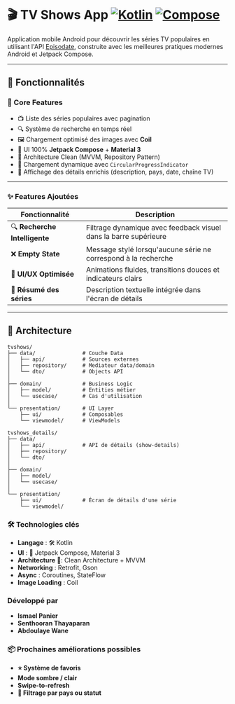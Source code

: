 # 🎬 TV Shows App [![Kotlin](https://img.shields.io/badge/Kotlin-2.0.0-blue.svg?logo=kotlin)](https://kotlinlang.org) [![Compose](https://img.shields.io/badge/Jetpack%20Compose-1.5.0-brightgreen)](https://developer.android.com/jetpack/compose)

Application mobile Android pour découvrir les séries TV populaires en utilisant l'API [Episodate](https://www.episodate.com), construite avec les meilleures pratiques modernes Android et Jetpack Compose.

---

## 🌟 Fonctionnalités

### 🚀 Core Features
- 📺 Liste des séries populaires avec pagination
- 🔍 Système de recherche en temps réel
- 🖼️ Chargement optimisé des images avec **Coil**
- 📱 UI 100% **Jetpack Compose** + **Material 3**
- 💾 Architecture Clean (MVVM, Repository Pattern)
- 🔄 Chargement dynamique avec `CircularProgressIndicator`
- 📝 Affichage des détails enrichis (description, pays, date, chaîne TV)

---

### ✨ Features Ajoutées
| Fonctionnalité              | Description                                                     |
|----------------------------|-----------------------------------------------------------------|
| 🔍 **Recherche Intelligente** | Filtrage dynamique avec feedback visuel dans la barre supérieure |
| ❌ **Empty State**            | Message stylé lorsqu'aucune série ne correspond à la recherche  |
| 🎨 **UI/UX Optimisée**        | Animations fluides, transitions douces et indicateurs clairs     |
| 📝 **Résumé des séries**      | Description textuelle intégrée dans l'écran de détails           |

---

## 🧱 Architecture

```plaintext
tvshows/
├── data/               # Couche Data
│   ├── api/            # Sources externes
│   ├── repository/     # Mediateur data/domain
│   └── dto/            # Objects API
│
├── domain/             # Business Logic
│   ├── model/          # Entities métier  
│   └── usecase/        # Cas d'utilisation
│
└── presentation/       # UI Layer
    ├── ui/             # Composables
    └── viewmodel/      # ViewModels

tvshows_details/
├── data/
│   ├── api/            # API de détails (show-details)
│   ├── repository/
│   └── dto/
│
├── domain/
│   ├── model/
│   └── usecase/
│
└── presentation/
    ├── ui/             # Écran de détails d'une série
    └── viewmodel/

```
### 🛠 Technologies clés

* **Langage** :  🛠️ Kotlin
* **UI** : 🎨  Jetpack Compose, Material 3
* **Architecture**  🧱: Clean Architecture + MVVM
* **Networking** : Retrofit, Gson
* **Async** : Coroutines, StateFlow
* **Image Loading** : Coil


### Développé par 

* **Ismael Panier** 
* **Senthooran Thayaparan**   
* **Abdoulaye Wane**

### 📦 Prochaines améliorations possibles

* **⭐ Système de favoris**
* **Mode sombre / clair** 
* **Swipe-to-refresh** 
* **🎯 Filtrage par pays ou statut**

